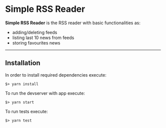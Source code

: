 # Simple RSS Reader
**Simple RSS Reader** is the RSS reader with basic functionalities as:
- adding/deleting feeds
- listing last 10 news from feeds
- storing favourites news

------------------------------------

## Installation

In order to install required dependencies execute:
```
$> yarn install
```

To run the devserver with app execute: 
```
$> yarn start
```

To run tests execute: 
```
$> yarn test
```